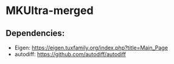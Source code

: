 # MKUltra-merged

## Dependencies:
- Eigen: https://eigen.tuxfamily.org/index.php?title=Main_Page
- autodiff: https://github.com/autodiff/autodiff
